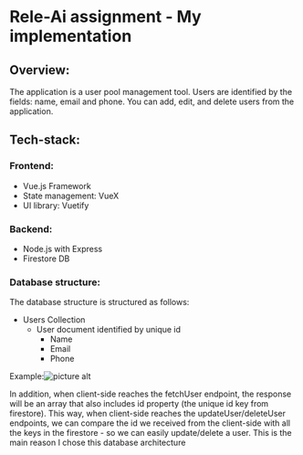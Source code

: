 # Rele-Ai assignment - My implementation

## Overview:
The application is a user pool management tool.
Users are identified by the fields: name, email and phone.
You can add, edit, and delete users from the application.


## Tech-stack:
### Frontend:
  * Vue.js Framework
  * State management: VueX
  * UI library: Vuetify
### Backend:
  * Node.js with Express
  * Firestore DB
### Database structure:
The database structure is structured as follows:
  * Users Collection
      * User document identified by unique id
          * Name
          * Email
          * Phone
   
Example:![picture alt](https://imgur.com/Ah6RIeY.png)

In addition, when client-side reaches the fetchUser endpoint, the response will be an array that also includes id property (the unique id key from firestore).
This way, when client-side reaches the updateUser/deleteUser endpoints, we can compare the id we received from the client-side with all the keys in the firestore - so we can easily update/delete a user.
This is the main reason I chose this database architecture
  
  
  
